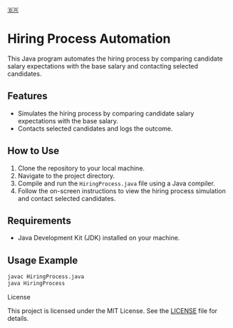[🇧🇷️]()
# Hiring Process Automation

This Java program automates the hiring process by comparing candidate salary expectations with the base salary and contacting selected candidates.

## Features

- Simulates the hiring process by comparing candidate salary expectations with the base salary.
- Contacts selected candidates and logs the outcome.

## How to Use

1. Clone the repository to your local machine.
2. Navigate to the project directory.
3. Compile and run the `HiringProcess.java` file using a Java compiler.
4. Follow the on-screen instructions to view the hiring process simulation and contact selected candidates.

## Requirements

- Java Development Kit (JDK) installed on your machine.

## Usage Example

```bash
javac HiringProcess.java
java HiringProcess
```

License

This project is licensed under the MIT License. See the [LICENSE](https://github.com/iFallenHunt/HiringProcess/blob/main/LICENSE) file for details.